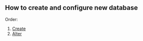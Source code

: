 ## How to create and configure new database

Order:
1. [Create](https://github.com/Alexxx180/Prosperity/tree/sql/DDL/Create)
2. [Alter](https://github.com/Alexxx180/Prosperity/tree/sql/DDL/Alter)
